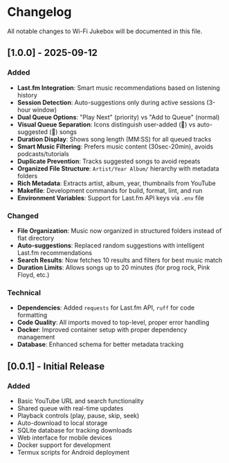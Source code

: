 # Changelog

All notable changes to Wi-Fi Jukebox will be documented in this file.

## [1.0.0] - 2025-09-12

### Added
- **Last.fm Integration**: Smart music recommendations based on listening history
- **Session Detection**: Auto-suggestions only during active sessions (3-hour window)
- **Dual Queue Options**: "Play Next" (priority) vs "Add to Queue" (normal)
- **Visual Queue Separation**: Icons distinguish user-added (👤) vs auto-suggested (🎵) songs
- **Duration Display**: Shows song length (MM:SS) for all queued tracks
- **Smart Music Filtering**: Prefers music content (30sec-20min), avoids podcasts/tutorials
- **Duplicate Prevention**: Tracks suggested songs to avoid repeats
- **Organized File Structure**: `Artist/Year Album/` hierarchy with metadata folders
- **Rich Metadata**: Extracts artist, album, year, thumbnails from YouTube
- **Makefile**: Development commands for build, format, lint, and run
- **Environment Variables**: Support for Last.fm API keys via `.env` file

### Changed
- **File Organization**: Music now organized in structured folders instead of flat directory
- **Auto-suggestions**: Replaced random suggestions with intelligent Last.fm recommendations
- **Search Results**: Now fetches 10 results and filters for best music match
- **Duration Limits**: Allows songs up to 20 minutes (for prog rock, Pink Floyd, etc.)

### Technical
- **Dependencies**: Added `requests` for Last.fm API, `ruff` for code formatting
- **Code Quality**: All imports moved to top-level, proper error handling
- **Docker**: Improved container setup with proper dependency management
- **Database**: Enhanced schema for better metadata tracking

## [0.0.1] - Initial Release

### Added
- Basic YouTube URL and search functionality
- Shared queue with real-time updates
- Playback controls (play, pause, skip, seek)
- Auto-download to local storage
- SQLite database for tracking downloads
- Web interface for mobile devices
- Docker support for development
- Termux scripts for Android deployment